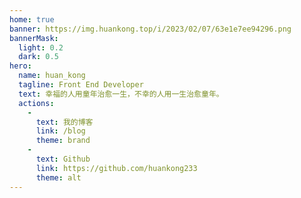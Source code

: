 ```yaml
---
home: true
banner: https://img.huankong.top/i/2023/02/07/63e1e7ee94296.png
bannerMask:
  light: 0.2
  dark: 0.5
hero:
  name: huan_kong
  tagline: Front End Developer
  text: 幸福的人用童年治愈一生，不幸的人用一生治愈童年。
  actions:
    -
      text: 我的博客
      link: /blog
      theme: brand
    -
      text: Github
      link: https://github.com/huankong233
      theme: alt
---
```

